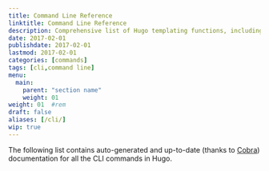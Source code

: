 ```yaml
---
title: Command Line Reference
linktitle: Command Line Reference
description: Comprehensive list of Hugo templating functions, including basic and advanced usage examples.
date: 2017-02-01
publishdate: 2017-02-01
lastmod: 2017-02-01
categories: [commands]
tags: [cli,command line]
menu:
  main:
    parent: "section name"
    weight: 01
weight: 01	#rem
draft: false
aliases: [/cli/]
wip: true
---
```


The following list contains auto-generated and up-to-date (thanks to [Cobra][]) documentation for all the CLI commands in Hugo.


[Cobra]: https://github.com/spf13/cobra
